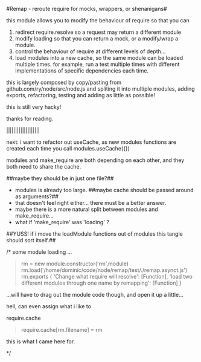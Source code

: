 
#Remap - reroute require for mocks, wrappers, or shenanigans#

this module allows you to modify the behaviour of require so that you can

1. redirect require.resolve so a request may return a different module
2. modify loading so that you can return a mock, or a modify/wrap a module.
3. control the behaviour of require at different levels of depth...
4. load modules into a new cache, so the same module can be loaded multiple times. for example, run a test multiple times with different implementations of specific dependencies each time.

this is largely composed by copy/pasting from github.com/ry/node/src/node.js and spliting it into multiple modules, adding exports, refactoring, testing and adding as little as possible!

this is still very hacky! 

thanks for reading.


|||||||||||||||||||

next: i want to refactor out useCache, as new modules functions are created each time you call modules.useCache({})

modules and make_require are both depending on each other, and they both need to share the cache.

##maybe they should be in just one file?##
- modules is already too large.
##maybe cache should be passed around as arguments?##
- that doesn't feel right either... there must be a better answer.
- maybe there is a more natural split between modules and make_require...
- what if 'make_require' was 'loading' ?

##YUSS! if i move the loadModule functions out of modules this tangle should sort itself.##


/*
some module loading ...

> rm = new module.constructor('rm',module)
> rm.load('/home/dominic/code/node/remap/test/./remap.asynct.js')
> rm.exports
{ 'Change what require will resolve': [Function],
  'load two different modules through one name by remapping': [Function] }

...will have to drag out the module code though, and open it up a little...

hell, can even assign what i like to 

require.cache

>require.cache[rm.filename] = rm

this is what I came here for.

*/
